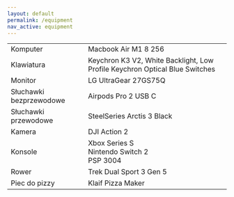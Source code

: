 ```yaml
---
layout: default
permalink: /equipment
nav_active: equipment
---
```


<div id="content">
    <table>
        <tr>
            <td>Komputer</td><td>Macbook Air M1 8 256</td>
        </tr>
        <tr>
            <td>Klawiatura</td><td>Keychron K3 V2, White Backlight, Low Profile Keychron Optical Blue Switches</td>
        </tr>
        <tr>
            <td>Monitor</td><td>LG UltraGear 27GS75Q</td>
        </tr>
        <tr>
            <td>Słuchawki bezprzewodowe</td><td>Airpods Pro 2 USB C</td>
        </tr>
        <tr>
            <td>Słuchawki przewodowe</td><td>SteelSeries Arctis 3 Black</td>
        </tr>
        <tr>
            <td>Kamera</td><td>DJI Action 2</td>
        </tr>
        <tr>
            <td>Konsole</td>
            <td>
                Xbox Series S
                <br>Nintendo Switch 2
                <br>PSP 3004
            </td>
        </tr>
        <tr>
            <td>Rower</td><td>Trek Dual Sport 3 Gen 5</td>
        </tr>
        <tr>
            <td>Piec do pizzy</td><td>Klaif Pizza Maker</td>
        </tr>
    </table>
</div>